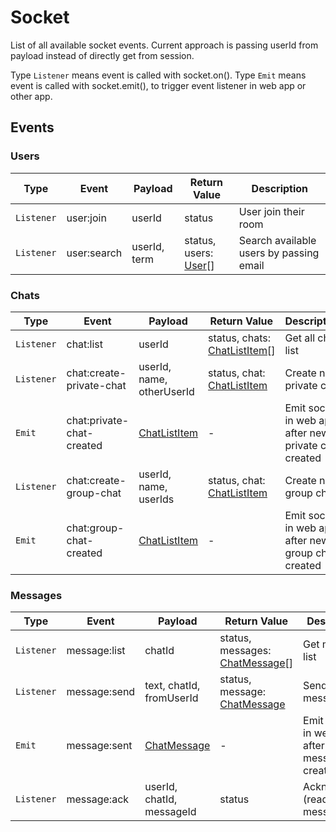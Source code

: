 # Socket

List of all available socket events. Current approach is passing userId from payload instead of directly get from session.

Type `Listener` means event is called with socket.on().
Type `Emit` means event is called with socket.emit(), to trigger event listener in web app or other app.

## Events

### Users

| Type       | Event       | Payload      | Return Value                                                              | Description                             |
| ---------- | ----------- | ------------ | ------------------------------------------------------------------------- | --------------------------------------- |
| `Listener` | user:join   | userId       | status                                                                    | User join their room                    |
| `Listener` | user:search | userId, term | status, users: [User](../../../../packages/database/src/models/user.ts)[] | Search available users by passing email |

### Chats

| Type       | Event                     | Payload                                                          | Return Value                                                                      | Description                                           |
| ---------- | ------------------------- | ---------------------------------------------------------------- | --------------------------------------------------------------------------------- | ----------------------------------------------------- |
| `Listener` | chat:list                 | userId                                                           | status, chats: [ChatListItem](../../../../packages/database/src/models/chat.ts)[] | Get all chat list                                     |
| `Listener` | chat:create-private-chat  | userId, name, otherUserId                                        | status, chat: [ChatListItem](../../../../packages/database/src/models/chat.ts)    | Create new private chat                               |
| `Emit`     | chat:private-chat-created | [ChatListItem](../../../../packages/database/src/models/chat.ts) | -                                                                                 | Emit socket in web app after new private chat created |
| `Listener` | chat:create-group-chat    | userId, name, userIds                                            | status, chat: [ChatListItem](../../../../packages/database/src/models/chat.ts)    | Create new group chat                                 |
| `Emit`     | chat:group-chat-created   | [ChatListItem](../../../../packages/database/src/models/chat.ts) | -                                                                                 | Emit socket in web app after new group chat created   |

### Messages

| Type       | Event        | Payload                                                         | Return Value                                                                           | Description                                      |
| ---------- | ------------ | --------------------------------------------------------------- | -------------------------------------------------------------------------------------- | ------------------------------------------------ |
| `Listener` | message:list | chatId                                                          | status, messages: [ChatMessage](../../../../packages/database/src/models/message.ts)[] | Get message list                                 |
| `Listener` | message:send | text, chatId, fromUserId                                        | status, message: [ChatMessage](../../../../packages/database/src/models/message.ts)    | Send new message                                 |
| `Emit`     | message:sent | [ChatMessage](../../../../packages/database/src/models/chat.ts) | -                                                                                      | Emit socket in web app after new message created |
| `Listener` | message:ack  | userId, chatId, messageId                                       | status                                                                                 | Acknowledge (read) message                       |
